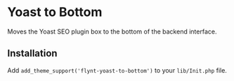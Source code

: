# Yoast to Bottom

Moves the Yoast SEO plugin box to the bottom of the backend interface.

## Installation

Add `add_theme_support('flynt-yoast-to-bottom')` to your `lib/Init.php` file.
